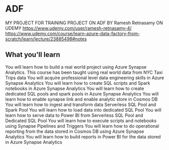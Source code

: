 # ADF

MY PROJECT FOR TRAINING PROJECT ON ADF BY Ramesh Retnasamy ON UDEMY
https://www.udemy.com/user/ramesh-retnasamy-4/
https://www.udemy.com/course/learn-azure-data-factory-from-scratch/learn/lecture/23885498#notes


## What you'll learn
You will learn how to build a real world project using Azure Synapse Analytics. This course has been taught using real world data from NYC Taxi Trips data
You will acquire professional level data engineering skills in Azure Synapse Analytics
You will learn how to create SQL scripts and Spark notebooks in Azure Synapse Analytics
You will learn how to create dedicated SQL pools and spark pools in Azure Synapse Analytics
You will learn how to enable synapse link and enable analytic store in Cosmos DB
You will learn how to ingest and transform data Serverless SQL Pool and Spark Pool
You will learn how to load data into dedicated SQL Pool
You will learn how to serve data to Power BI from Serverless SQL Pool and Dedicated SQL Pool
You will learn how to execute scripts and notebooks using Synapse Pipelines and Triggers
You will learn how to do operational reporting from the data stored in Cosmos DB using Azure Synapse Analytics
You will learn how to build reports in Power BI for the data stored in Azure Synapse Analytics
